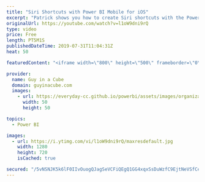 ```yaml
---
title: "Siri Shortcuts with Power BI Mobile for iOS"
excerpt: "Patrick shows you how to create Siri shortcuts with the Power BI Mobile iOS app. This can be a great way to access your Power BI reports quickly.  Documentation: https://docs.microsoft.com/power-bi/consumer/mobile/mobile-apps-ios-siri-shortcuts  ******** LET'S CONNECT! ********  -- http://twitter.com/guyinacube"
originalUrl: https://youtube.com/watch?v=l1oW9dni9rQ
type: video
price: Free
length: PT5M1S
publishedDateTime: 2019-07-31T11:04:31Z
heat: 50

featuredContent: "<iframe width=\"800\" height=\"500\" frameborder=\"0\" src=\"https://www.youtube.com/embed/l1oW9dni9rQ\" allow=\"accelerometer; autoplay; encrypted-media; gyroscope; picture-in-picture\" allowfullscreen></iframe>"

provider:
  name: Guy in a Cube
  domain: guyinacube.com
  images:
    - url: https://everyday-cc.github.io/powerbi/assets/images/organizations/guyinacube.com-50x50.jpg
      width: 50
      height: 50

topics:
  - Power BI

images:
  - url: https://i.ytimg.com/vi/l1oW9dni9rQ/maxresdefault.jpg
    width: 1280
    height: 720
    isCached: true

secured: "/5vNSNJK5k6lF0IIvOuogQJagSeVCFiQEgQ1GG4xqxSsDuWzfC9EjtNeVSfCeiOfa+MdBSgmAkKv6JYpJPuG5J+K1tJHnJnxViVpHTyO4o8V7HsXRSA4fDNBFjajzZXSo5T5SHR3pxQBgoTgowZrEwsg7PilTTwkB903+9I3T03lQCnArq4F36Z+sdJYmGRznWBRYxUvli1pD/U6RphAaEsSjRAiF1E1YKLNHuMHiLtIiGlCkJBb6JmhoS5uIJ+lf3HuHTLEMVT7l62aXrl/BgQyMMmxf7S+8biFLvyNLKFGr9zvGYFcy7lUQjGtMI9P+5cIio7AMH2SUvbwsLPvV1MmVhPezQQdfK4dR1Agy+riZsmlEdTgVv1yKT7D4ypK9BitX9f/t31NUyBwFqeiE9nlTVPsxjFmCG0njqSEOKQ=;ph+oqLje+ENpWjx4t/GllA=="
---
```


